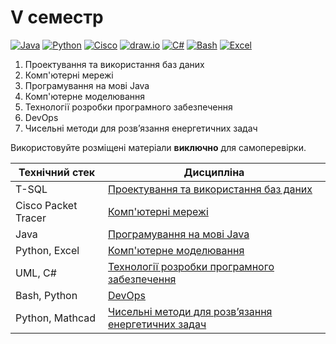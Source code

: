 # V семестр

[![Java](https://img.shields.io/badge/Java-E87000?style=for-the-badge&logo=coffeescript&logoColor=white)](#)
[![Python](https://img.shields.io/badge/Python-005494?style=for-the-badge&logo=python&logoColor=yellow)](#)
[![Cisco](https://img.shields.io/badge/Cisco-162F53?style=for-the-badge&logo=cisco&logoColor=white)](#)
[![draw.io](https://img.shields.io/badge/draw.io-333333?style=for-the-badge&logo=diagramsdotnet&logoColor=%f05033)](#)
[![C#](https://img.shields.io/badge/c%23-purple?style=for-the-badge&logo=csharp&logoColor=white)](#)
[![Bash](https://img.shields.io/badge/Bash-374B42?style=for-the-badge&logo=gnubash&logoColor=white)](#)
[![Excel](https://img.shields.io/badge/Excel-217346?style=for-the-badge&logo=microsoftexcel&logoColor=white)](#)

1. Проектування та використання баз даних
2. Комп'ютерні мережі
3. Програмування на мові Java
4. Комп'ютерне моделювання
5. Технології розробки програмного забезпечення
6. DevOps
7. Чисельні методи для розв’язання енергетичних задач

Використовуйте розміщені матеріали **виключно** для самоперевірки.


Технічний стек | Дисципліна
-------------- | ----------
T-SQL | [Проектування та використання баз даних](./Databases-Design/)
Cisco Packet Tracer | [Комп'ютерні мережі](./Computer-Networks/)
Java | [Програмування на мові Java](./Java-Programming/)
Python, Excel | [Комп'ютерне моделювання](./Computer-Modeling/)
UML, C# | [Технології розробки програмного забезпечення](./SW-Development-Technologies/)
Bash, Python | [DevOps](./DevOps/)
Python, Mathcad | [Чисельні методи для розв’язання енергетичних задач](./Numerical-Analysis-2/)